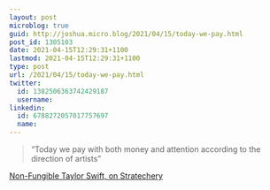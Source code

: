 ```yaml
---
layout: post
microblog: true
guid: http://joshua.micro.blog/2021/04/15/today-we-pay.html
post_id: 1305103
date: 2021-04-15T12:29:31+1100
lastmod: 2021-04-15T12:29:31+1100
type: post
url: /2021/04/15/today-we-pay.html
twitter:
  id: 1382506363742429187
  username: 
linkedin:
  id: 6788272057017757697
  name: 
---
```

> “Today we pay with both money and attention according to the direction of artists”

[Non-Fungible Taylor Swift, on Stratechery](https://stratechery.com/2021/non-fungible-taylor-swift/)
